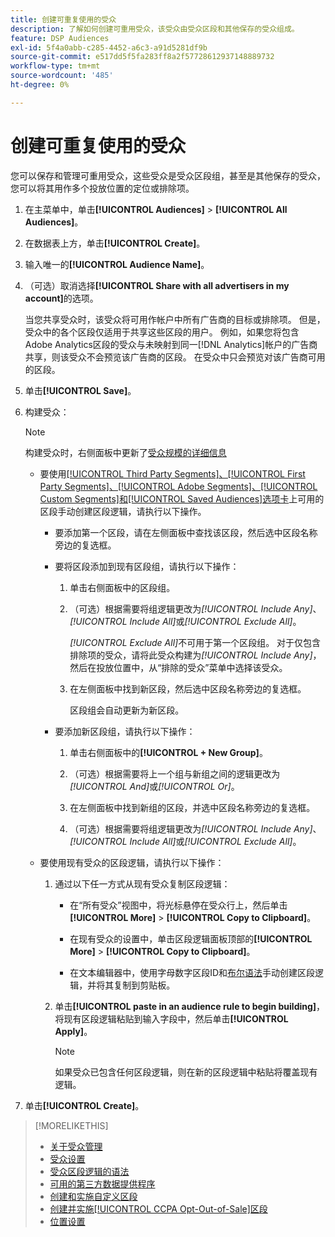 ```yaml
---
title: 创建可重复使用的受众
description: 了解如何创建可重用受众，该受众由受众区段和其他保存的受众组成。
feature: DSP Audiences
exl-id: 5f4a0abb-c285-4452-a6c3-a91d5281df9b
source-git-commit: e517dd5f5fa283ff8a2f57728612937148889732
workflow-type: tm+mt
source-wordcount: '485'
ht-degree: 0%

---
```


# 创建可重复使用的受众

<!-- "Saved audience" is used in UI (where?), but "saved" is a state, not a type. "Reusable audience" sounds better in a description. "Audience template" isn't right, either, since it implies you can edit it on the fly to create a new, different audience. Some other term? -->

您可以保存和管理可重用受众，这些受众是受众区段组，甚至是其他保存的受众，您可以将其用作多个投放位置的定位或排除项。

1. 在主菜单中，单击&#x200B;**[!UICONTROL Audiences]** > **[!UICONTROL All Audiences]**。

1. 在数据表上方，单击&#x200B;**[!UICONTROL Create]**。

1. 输入唯一的&#x200B;**[!UICONTROL Audience Name]**。

1. （可选）取消选择&#x200B;**[!UICONTROL Share with all advertisers in my account]**&#x200B;的选项。

   当您共享受众时，该受众将可用作帐户中所有广告商的目标或排除项。 但是，受众中的各个区段仅适用于共享这些区段的用户。 例如，如果您将包含Adobe Analytics区段的受众与未映射到同一[!DNL Analytics]帐户的广告商共享，则该受众不会预览该广告商的区段。 在受众中只会预览对该广告商可用的区段。

1. 单击&#x200B;**[!UICONTROL Save]**。

1. 构建受众：

   >[!NOTE]
   >
   >构建受众时，右侧面板中更新了[受众规模的详细信息](audience-about.md)

   * 要使用[[!UICONTROL Third Party Segments]、[!UICONTROL First Party Segments]、[!UICONTROL Adobe Segments]、[!UICONTROL Custom Segments]和[!UICONTROL Saved Audiences]选项卡](audience-settings.md)上可用的区段手动创建区段逻辑，请执行以下操作。

      * 要添加第一个区段，请在左侧面板中查找该区段，然后选中区段名称旁边的复选框。

      * 要将区段添加到现有区段组，请执行以下操作：

         1. 单击右侧面板中的区段组。

         1. （可选）根据需要将组逻辑更改为&#x200B;*[!UICONTROL Include Any]*、*[!UICONTROL Include All]*&#x200B;或&#x200B;*[!UICONTROL Exclude All]*。

            *[!UICONTROL Exclude All]*&#x200B;不可用于第一个区段组。 对于仅包含排除项的受众，请将此受众构建为&#x200B;*[!UICONTROL Include Any]*，然后在投放位置中，从“排除的受众”菜单中选择该受众。

         1. 在左侧面板中找到新区段，然后选中区段名称旁边的复选框。

            区段组会自动更新为新区段。

      * 要添加新区段组，请执行以下操作：

         1. 单击右侧面板中的&#x200B;**[!UICONTROL + New Group]**。

         1. （可选）根据需要将上一个组与新组之间的逻辑更改为&#x200B;*[!UICONTROL And]*&#x200B;或&#x200B;*[!UICONTROL Or]*。

         1. 在左侧面板中找到新组的区段，并选中区段名称旁边的复选框。

         1. （可选）根据需要将组逻辑更改为&#x200B;*[!UICONTROL Include Any]*、*[!UICONTROL Include All]*&#x200B;或&#x200B;*[!UICONTROL Exclude All]*。

   * 要使用现有受众的区段逻辑，请执行以下操作：

      1. 通过以下任一方式从现有受众复制区段逻辑：

         * 在“所有受众”视图中，将光标悬停在受众行上，然后单击&#x200B;**[!UICONTROL More]** > **[!UICONTROL Copy to Clipboard]**。

         * 在现有受众的设置中，单击区段逻辑面板顶部的&#x200B;**[!UICONTROL More]** > **[!UICONTROL Copy to Clipboard]**。

         * 在文本编辑器中，使用字母数字区段ID和[布尔语法](audience-segment-logic-syntax.md)手动创建区段逻辑，并将其复制到剪贴板。

      1. 单击&#x200B;**[!UICONTROL paste in an audience rule to begin building]**，将现有区段逻辑粘贴到输入字段中，然后单击&#x200B;**[!UICONTROL Apply]**。

         >[!NOTE]
         >
         >如果受众已包含任何区段逻辑，则在新的区段逻辑中粘贴将覆盖现有逻辑。

1. 单击&#x200B;**[!UICONTROL Create]**。

>[!MORELIKETHIS]
>
>* [关于受众管理](audience-about.md)
>* [受众设置](audience-settings.md)
>* [受众区段逻辑的语法](audience-segment-logic-syntax.md)
>* [可用的第三方数据提供程序](third-party-data-providers.md)
>* [创建和实施自定义区段](custom-segment-create.md)
>* [创建并实施[!UICONTROL CCPA Opt-Out-of-Sale]区段](ccpa-opt-out-segment-create.md)
>* [位置设置](/help/dsp/campaign-management/placements/placement-settings.md)
